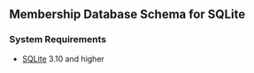 ## Membership Database Schema for SQLite

### System Requirements

  * [SQLite](http://sqlite.org/) 3.10 and higher
